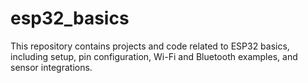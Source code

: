 # esp32_basics
This repository contains projects and code related to ESP32 basics, including setup, pin configuration, Wi-Fi and Bluetooth examples, and sensor integrations. 
